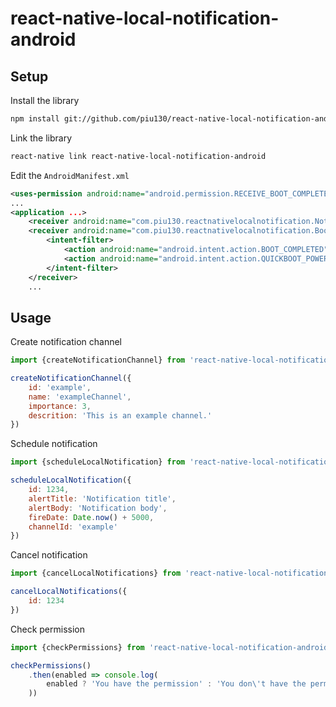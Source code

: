 # react-native-local-notification-android

## Setup

Install the library

```bash
npm install git://github.com/piu130/react-native-local-notification-android.git
```

Link the library

```bash
react-native link react-native-local-notification-android
```

Edit the `AndroidManifest.xml`

```xml
<uses-permission android:name="android.permission.RECEIVE_BOOT_COMPLETED" />
...
<application ...>
    <receiver android:name="com.piu130.reactnativelocalnotification.NotificationPublisher" />
    <receiver android:name="com.piu130.reactnativelocalnotification.BootEventReceiver">
        <intent-filter>
            <action android:name="android.intent.action.BOOT_COMPLETED" />
            <action android:name="android.intent.action.QUICKBOOT_POWERON" />
        </intent-filter>
    </receiver>
    ...
```

## Usage

Create notification channel

```js
import {createNotificationChannel} from 'react-native-local-notification-android'

createNotificationChannel({
    id: 'example',
    name: 'exampleChannel',
    importance: 3,
    descrition: 'This is an example channel.'
})
```

Schedule notification

```js
import {scheduleLocalNotification} from 'react-native-local-notification-android'

scheduleLocalNotification({
    id: 1234,
    alertTitle: 'Notification title',
    alertBody: 'Notification body',
    fireDate: Date.now() + 5000,
    channelId: 'example'
})
```

Cancel notification

```js
import {cancelLocalNotifications} from 'react-native-local-notification-android'

cancelLocalNotifications({
    id: 1234
})
```

Check permission

```js
import {checkPermissions} from 'react-native-local-notification-android'

checkPermissions()
    .then(enabled => console.log(
        enabled ? 'You have the permission' : 'You don\'t have the permission'
    ))
```
